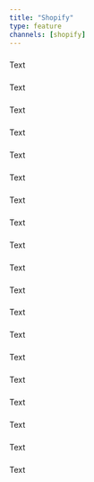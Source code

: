 ```yaml
---
title: "Shopify"
type: feature
channels: [shopify]
---
```


<!-- 

api_key
channel_domain
password
block_image_enabled
add_all_orders
hmac_shared_secret
set_param_[x]
order_use_system_price_tier

-->

<!-- inventory_management -->
### 
Text

<!-- queue_fulfill_odder -->
### 
Text

<!-- qty_limit_upper -->
### 
Text

<!-- send_customer_email -->
### 
Text

<!-- hide_product_enabled -->
### 
Text

<!-- ignore_category_enabled -->
### 
Text

<!-- auto_sync -->
### 
Text

<!--
order_use_system_price
order_use_system_price_tax
-->
### 
Text

<!-- order_remove_unlinked_items -->
### 
Text

<!--
order_fixed_shipping_price
order_fixed_shipping_tax
-->
### 
Text

<!-- default_fulfillmentservice_id -->
### 
Text

<!-- group_duplicate_order_items -->
### 
Text

<!-- delete_product_enabled -->
### 
Text

<!-- use_location_api -->
### 
Text

<!-- check_order_items_linked -->
### 
Text

<!-- fulfillment_map -->
### 
Text

<!-- compare_at_price -->
### 
Text

<!-- order_code_prefix -->
### 
Text

<!-- line_item_discounts -->
### 
Text